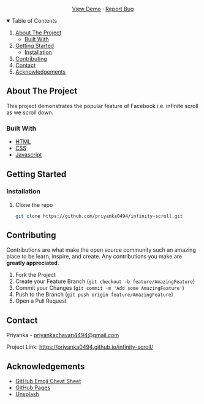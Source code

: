 

<!-- PROJECT LOGO -->
  <p align="center">
    <a href="https://priyanka0494.github.io/infinity-scroll/">View Demo</a>
    ·
    <a href="https://priyanka0494.github.io/infinity-scroll/issues">Report Bug</a>
  </p>


<!-- TABLE OF CONTENTS -->
<details open="open">
  <summary>Table of Contents</summary>
  <ol>
    <li>
      <a href="#about-the-project">About The Project</a>
      <ul>
        <li><a href="#built-with">Built With</a></li>
      </ul>
    </li>
    <li>
      <a href="#getting-started">Getting Started</a>
      <ul>
        <li><a href="#installation">Installation</a></li>
      </ul>
    </li>
    <li><a href="#contributing">Contributing</a></li>
    <li><a href="#contact">Contact</a></li>
    <li><a href="#acknowledgements">Acknowledgements</a></li>
  </ol>
</details>



<!-- ABOUT THE PROJECT -->
## About The Project

This project demonstrates the popular feature of Facebook i.e. infinite scroll as we scroll down.

### Built With

* [HTML](https://developer.mozilla.org/en-US/docs/Web/HTML)
* [CSS](https://developer.mozilla.org/en-US/docs/Web/CSS)
* [Javascript](https://developer.mozilla.org/en-US/docs/Web/JavaScript)



<!-- GETTING STARTED -->
## Getting Started

### Installation

1. Clone the repo
   ```sh
   git clone https://github.com/priyanka0494/infinity-scroll.git
   ```


<!-- CONTRIBUTING -->
## Contributing

Contributions are what make the open source community such an amazing place to be learn, inspire, and create. Any contributions you make are **greatly appreciated**.

1. Fork the Project
2. Create your Feature Branch (`git checkout -b feature/AmazingFeature`)
3. Commit your Changes (`git commit -m 'Add some AmazingFeature'`)
4. Push to the Branch (`git push origin feature/AmazingFeature`)
5. Open a Pull Request


<!-- CONTACT -->
## Contact

Priyanka - priyankachavan4494@gmail.com

Project Link: https://priyanka0494.github.io/infinity-scroll/



<!-- ACKNOWLEDGEMENTS -->
## Acknowledgements
* [GitHub Emoji Cheat Sheet](https://www.webpagefx.com/tools/emoji-cheat-sheet)
* [GitHub Pages](https://pages.github.com)
* [Unsplash](https://unsplash.com/)

